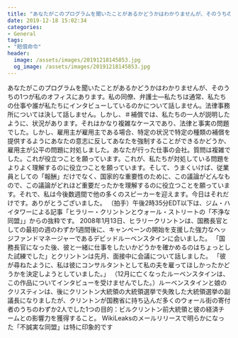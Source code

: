 ```yaml
---
title: "あなたがこのプログラムを聞いたことがあるかどうかはわかりませんが、そのうちの1つが私のオフィスにあります。"
date: 2019-12-18 15:02:34
categories:
- General
tags:
- "賠償命令"
header:
  image: /assets/images/20191218145853.jpg
  og_image: /assets/images/20191218145853.jpg
---
```


あなたがこのプログラムを聞いたことがあるかどうかはわかりませんが、そのうちの1つが私のオフィスにあります。私の同僚、弁護士—私たちは通常、私たちの仕事や誰が私たちにインタビューしているのかについて話しません。法律事務所については決して話しません。しかし、‪‪＃補償‬では、私たちの一人が説明したように、状況があります。それはかなり複雑なケースであり、法律と事実の問題でした。しかし、雇用主が雇用主である場合、特定の状況で特定の種類の補償を提供するようにあなたの意志に反してあなたを強制することができるかどうか、雇用主が公平の問題に対処しました。あなたが行った仕事の会社。質問は複雑でした。これが役立つことを願っています。これが、私たちが対処している問題をよりよく理解するのに役立つことを願っています。そして、うまくいけば、従業員としての「報酬」だけでなく、国家的な重要性のために、この議論がどんなもので、この議論がどれほど重要だったかを理解するのに役立つことを願っています。それで、私は今後数週間で他の多くのスピーカーを迎えます。今日はそれだけです。ありがとうございました。 （拍手）午後2時35分EDT以下は、ジム・ハイタワーによる記事「ヒラリー・クリントンとウォール・ストリートの「不浄な同盟」」からの抜粋です。 2008年1月13日、ヒラリークリントンは、国務長官としての最初の週のわずか1週間後に、キャンペーンの開始を支援した強力なヘッジファンドマネージャーであるデビッドルーベンスタインに会いました。 「国務長官になった後、彼と一緒に仕事をしたいかどうかを確かめるのはちょっとした試練でした」とクリントンは先月、面接中に会議について話しました。 「彼が尋ねたように、私は彼にコンサルタントとして私の夫を雇ってほしかったかどうかを決定しようとしていました。」 （12月に亡くなったルーベンスタインは、この作品についてインタビューを受けませんでした。）ルーベンスタインと娘のクリスティンは、後にクリントン大統領の大統領選挙で失敗した大統領選挙の副議長になりましたが、クリントンが国務省に持ち込んだ多くのウォール街の寄付者のうちのわずか2人でした1つの目的：ビルクリントン前大統領と彼の経済チームとの影響力を獲得すること。 WikiLeaksのメールリリースで明らかになった「不誠実な同盟」は特に印象的です

